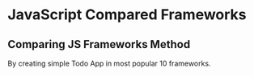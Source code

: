 # JavaScript Compared Frameworks

## Comparing JS Frameworks Method

By creating simple Todo App in most popular 10 frameworks.
